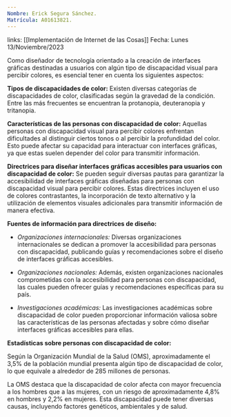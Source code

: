 ```yaml
---
Nombre: Erick Segura Sánchez.
Matrícula: A01613821.
---
```

links: [[Implementación de Internet de las Cosas]]
Fecha: Lunes 13/Noviembre/2023

Como diseñador de tecnología orientado a la creación de interfaces gráficas destinadas a usuarios con algún tipo de discapacidad visual para percibir colores, es esencial tener en cuenta los siguientes aspectos:

**Tipos de discapacidades de color:** Existen diversas categorías de discapacidades de color, clasificadas según la gravedad de la condición. Entre las más frecuentes se encuentran la protanopia, deuteranopia y tritanopia.

**Características de las personas con discapacidad de color:** Aquellas personas con discapacidad visual para percibir colores enfrentan dificultades al distinguir ciertos tonos o al percibir la profundidad del color. Esto puede afectar su capacidad para interactuar con interfaces gráficas, ya que estas suelen depender del color para transmitir información.

**Directrices para diseñar interfaces gráficas accesibles para usuarios con discapacidad de color:** Se pueden seguir diversas pautas para garantizar la accesibilidad de interfaces gráficas diseñadas para personas con discapacidad visual para percibir colores. Estas directrices incluyen el uso de colores contrastantes, la incorporación de texto alternativo y la utilización de elementos visuales adicionales para transmitir información de manera efectiva.

**Fuentes de información para directrices de diseño:**

- _Organizaciones internacionales:_ Diversas organizaciones internacionales se dedican a promover la accesibilidad para personas con discapacidad, publicando guías y recomendaciones sobre el diseño de interfaces gráficas accesibles.
    
- _Organizaciones nacionales:_ Además, existen organizaciones nacionales comprometidas con la accesibilidad para personas con discapacidad, las cuales pueden ofrecer guías y recomendaciones específicas para su país.
    
- _Investigaciones académicas:_ Las investigaciones académicas sobre discapacidad de color pueden proporcionar información valiosa sobre las características de las personas afectadas y sobre cómo diseñar interfaces gráficas accesibles para ellas.
    

**Estadísticas sobre personas con discapacidad de color:**

Según la Organización Mundial de la Salud (OMS), aproximadamente el 3,5% de la población mundial presenta algún tipo de discapacidad de color, lo que equivale a alrededor de 285 millones de personas.

La OMS destaca que la discapacidad de color afecta con mayor frecuencia a los hombres que a las mujeres, con un riesgo de aproximadamente 4,8% en hombres y 2,2% en mujeres. Esta discapacidad puede tener diversas causas, incluyendo factores genéticos, ambientales y de salud.
